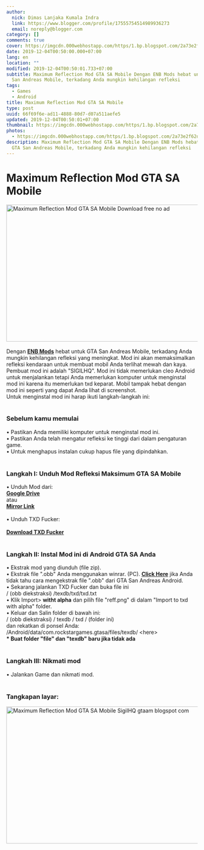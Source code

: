 ```yaml
---
author:
  nick: Dimas Lanjaka Kumala Indra
  link: https://www.blogger.com/profile/17555754514989936273
  email: noreply@blogger.com
category: []
comments: true
cover: https://imgcdn.000webhostapp.com/https/1.bp.blogspot.com/2a73e2f62dec48d0c7d33ae571601799.jpeg
date: 2019-12-04T00:50:00.000+07:00
lang: en
location: ""
modified: 2019-12-04T00:50:01.733+07:00
subtitle: Maximum Reflection Mod GTA SA Mobile Dengan ENB Mods hebat untuk GTA
  San Andreas Mobile, terkadang Anda mungkin kehilangan refleksi
tags:
  - Games
  - Android
title: Maximum Reflection Mod GTA SA Mobile
type: post
uuid: 66f69f6e-ad11-4888-80d7-d07a511aefe5
updated: 2019-12-04T00:50:01+07:00
thumbnail: https://imgcdn.000webhostapp.com/https/1.bp.blogspot.com/2a73e2f62dec48d0c7d33ae571601799.jpeg
photos:
  - https://imgcdn.000webhostapp.com/https/1.bp.blogspot.com/2a73e2f62dec48d0c7d33ae571601799.jpeg
description: Maximum Reflection Mod GTA SA Mobile Dengan ENB Mods hebat untuk
  GTA San Andreas Mobile, terkadang Anda mungkin kehilangan refleksi
---
```


<div id="A-G-C" date="20 Nov 2019 17:48:02"><!--original--><div id="agcontent"><div class="post"><div class="post-header"><div class="post-head"><h1 class="notranslate" for="title"> Maximum Reflection Mod GTA SA Mobile </h1></div></div><article><div class="post-body entry-content" id="post-body-3471086108061046353"><div id="adsense-target"><div class="separator"> <span><img alt="Maximum Reflection Mod GTA SA Mobile Download free no ad" height="360" src="https://imgcdn.000webhostapp.com/https/1.bp.blogspot.com/2a73e2f62dec48d0c7d33ae571601799.jpeg" title="Refleksi Maksimum Mod Gta Sa Mobile - Gta Android Modding" width="640"></span> </div> <span><br></span> <span class="notranslate"> <span>Dengan <a href="https://web-manajemen.blogspot.com/p/search.html?q=Graphics%20Mods" class="notranslate" target="_blank" rel="follow"><b>ENB Mods</b></a> hebat untuk GTA San Andreas Mobile, terkadang Anda mungkin kehilangan refleksi yang meningkat.</span></span> <span class="notranslate"> <span>Mod ini akan memaksimalkan refleksi kendaraan untuk membuat mobil Anda terlihat mewah dan kaya.</span></span> <span class="notranslate"> <span>Pembuat mod ini adalah "SIGILHQ".</span></span> <span class="notranslate"> <span>Mod ini tidak memerlukan cleo Android untuk menjalankan tetapi Anda memerlukan komputer untuk menginstal mod ini karena itu memerlukan txd keparat.</span></span> <span class="notranslate"> <span>Mobil tampak hebat dengan mod ini seperti yang dapat Anda lihat di screenshot.</span></span> <br> <span class="notranslate"> <span>Untuk menginstal mod ini harap ikuti langkah-langkah ini:</span></span> <br> <span><br></span> <h3> <span class="notranslate"> <b><span>Sebelum kamu memulai</span></b></span> </h3> <span class="notranslate"> <span>• Pastikan Anda memiliki komputer untuk menginstal mod ini.</span></span> <br> <span class="notranslate"> <span>• Pastikan Anda telah mengatur refleksi ke tinggi dari dalam pengaturan game.</span></span> <br> <span class="notranslate"> <span>• Untuk menghapus instalan cukup hapus file yang dipindahkan.</span></span> <br> <span><br></span> <h3> <span class="notranslate"> <span><b><span>Langkah I: Unduh</span></b> <span>Mod Refleksi Maksimum GTA SA Mobile</span></span></span> </h3> <span class="notranslate"> <span>• Unduh Mod dari:</span></span> <br> <span><b><a href="http://adf.ly/1nPbyB" class="notranslate" rel="noopener noreferer nofollow">Google Drive</a></b></span> <br> <span class="notranslate"> <span>atau</span></span> <br> <span><b><a href="https://drive.google.com/file/d/0B6_Htg36s6O3VkltS25zcVNKc2c/view?usp=sharing" class="notranslate" rel="noopener noreferer nofollow">Mirror Link</a></b></span> <br> <span><br></span> <span class="notranslate"> <span>• Unduh TXD Fucker:</span></span> <br><br> <span><b><a href="http://adf.ly/1ghTg0" target="_blank" class="notranslate" rel="noopener noreferer nofollow">Download TXD Fucker</a></b></span> <br> <span><br></span> <h3> <span class="notranslate"> <b><span>Langkah II: Instal Mod ini di Android GTA SA Anda</span></b></span> </h3> <span class="notranslate"> <span>• Ekstrak mod yang diunduh (file zip).</span></span> <br> <span class="notranslate"> <span>• Ekstrak file ".obb" Anda menggunakan winrar.</span></span> <span class="notranslate"> <span>(PC).</span></span> <span class="notranslate"> <span><a href="https://web-manajemen.blogspot.com/p/search.html?q=how%20to%20extract%20obb%20files%20of%20gta%20sa" class="notranslate" target="_blank" rel="follow"><b>Click Here</b></a> jika Anda tidak tahu cara mengekstrak file ".obb" dari GTA San Andreas Android.</span></span> <br> <span class="notranslate"> <span>• Sekarang jalankan TXD Fucker dan buka file ini</span></span> <br> <span class="notranslate"> <span>/ (obb diekstraksi) /texdb/txd/txd.txt</span></span> <br> <span class="notranslate"> <span>• Klik Import&gt; <b>witht alpha</b> dan pilih file "reff.png" di dalam "Import to txd with alpha" folder.</span></span> <br> <span class="notranslate"> <span>• Keluar dan Salin folder di bawah ini:</span></span> <br> <span class="notranslate"> <span>/ (obb diekstraksi) / texdb / txd / (folder ini)</span></span> <br> <span class="notranslate"> <span>dan rekatkan di ponsel Anda:</span></span> <br> <span class="notranslate"> <span>/Android/data/com.rockstargames.gtasa/files/texdb/ &lt;here&gt;</span></span> <br><div> <span class="notranslate"> <span><b>* Buat folder "file" dan "texdb" baru jika tidak ada</b></span></span> <br> <span><br></span> </div><h3> <span class="notranslate"> <b><span>Langkah III: Nikmati mod</span></b></span> </h3> <span class="notranslate"> <span>• Jalankan Game dan nikmati mod.</span></span> <br> <span><br></span> <h3> <span class="notranslate"> <b><span>Tangkapan layar:</span></b></span> </h3><div class="separator"> <span><img alt="Maximum Reflection Mod GTA SA Mobile SigilHQ gtaam blogspot com" height="360" src="https://imgcdn.000webhostapp.com/https/1.bp.blogspot.com/e2cfac015f4895b0d3b16832d967460e.jpeg" title="Refleksi Maksimum Mod Gta Sa Mobile - Gta Android Modding" width="640"></span> </div></div></div></article></div></div></div>  <script src="https://codepen.io/dimaslanjaka/pen/aQRrbR.js"></script>